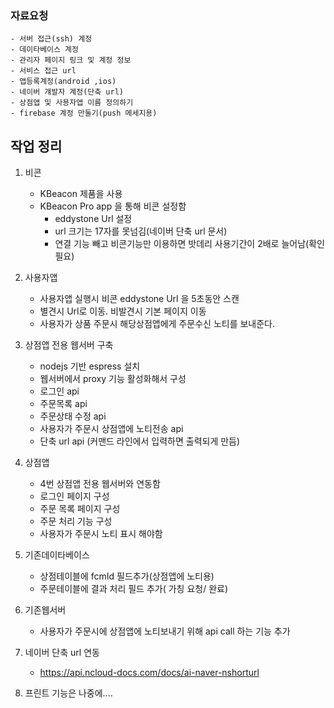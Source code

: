 ### 자료요청

    - 서버 접근(ssh) 계정
    - 데이타베이스 계정
    - 관리자 페이지 링크 및 계정 정보
    - 서비스 접근 url  
    - 앱등록계정(android ,ios)
    - 네이버 걔발자 계정(단축 url)
    - 상점앱 및 사용자앱 이름 정의하기
    - firebase 계정 만둘기(push 메세지용)

## 작업 정리

1. 비콘
    - KBeacon 제품을 사용
    - KBeacon Pro app 을 통해 비콘 설정함
        - eddystone Url 설정
        - url 크기는 17자를 못넘김(네이버 단축 url 문서)
        - 연결 기능 빼고 비콘기능만 이용하면 밧데리 사용기간이 2배로 늘어남(확인필요)
2. 사용자앱
    - 사용자앱 실행시 비콘 eddystone Url 을 5초동안 스캔
    - 별견시 Url로 이동. 비발견시 기본 페이지 이동
    - 사용자가 상품 주문시 해당상점앱에게 주문수신 노티를 보내준다.

3. 상점앱 전용 웹서버 구축
    - nodejs 기반 espress 설치 
    - 웹서버에서 proxy 기능 활성화해서 구성
    - 로그인 api 
    - 주문목록 api  
    - 주문상태 수정 api
    - 사용자가 주문시 상점앱에 노티전송 api
    - 단축 url api (커맨드 라인에서 입력하면 출력되게 만듬)
    
4. 상점앱
    - 4번 상점앱 전용 웹서버와 연동함
    - 로그인 페이지 구성
    - 주문 목록 페이지 구성
    - 주문 처리 기능 구성
    - 사용자가 주문시 노티 표시 해야함 


5. 기존데이타베이스
    - 상점테이블에 fcmId 필드추가(상점앱에 노티용)
    - 주문테이블에 결과 처리 필드 추가( 가칭 요청/ 완료)

6. 기존웹서버 
    - 사용자가 주문시에 상점앱에 노티보내기 위해 api call 하는 기능 추가 

7. 네이버 단축 url 연동
    - https://api.ncloud-docs.com/docs/ai-naver-nshorturl 
    
9. 프린트 기능은 나중에....
